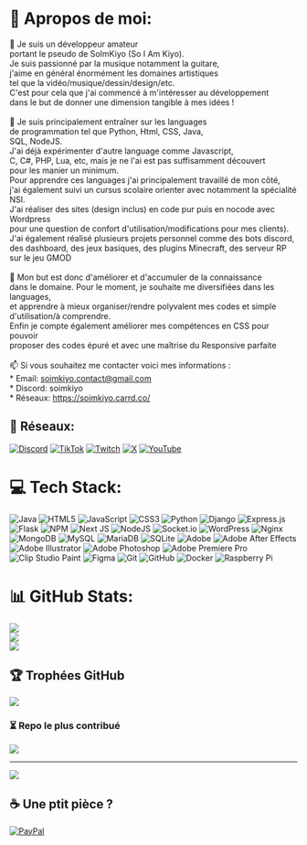 # 🦊 Apropos de moi:
📍 Je suis un développeur amateur <br>portant le pseudo de SoImKiyo (So I Am Kiyo). <br>Je suis passionné par la musique notamment la guitare,<br>j'aime en général énormément les domaines artistiques<br>tel que la vidéo/musique/dessin/design/etc.<br>C'est pour cela que j'ai commencé à m'intéresser au développement<br>dans le but de donner une dimension tangible à mes idées !<br><br>💽 Je suis principalement entraîner sur les languages<br>de programmation tel que Python, Html, CSS, Java,<br>SQL, NodeJS.<br>J'ai déjà expérimenter d'autre language comme Javascript,<br>C, C#, PHP, Lua, etc, mais je ne l'ai est pas suffisamment découvert<br>pour les manier un minimum.<br>Pour apprendre ces languages j'ai principalement travaillé de mon côté,<br>j'ai également suivi un cursus scolaire orienter avec notamment la spécialité NSI.<br>J'ai réaliser des sites (design inclus) en code pur puis en nocode avec Wordpress<br>pour une question de confort d'utilisation/modifications pour mes clients).<br>J'ai également réalisé plusieurs projets personnel comme des bots discord,<br>des dashboard, des jeux basiques, des plugins Minecraft, des serveur RP sur le jeu GMOD<br><br>🛫 Mon but est donc d'améliorer et d'accumuler de la connaissance<br>dans le domaine. Pour le moment, je souhaite me diversifiées dans les languages,<br>et apprendre à mieux organiser/rendre polyvalent mes codes et simple<br>d'utilisation/à comprendre.<br>Enfin je compte également améliorer mes compétences en CSS pour pouvoir<br>proposer des codes épuré et avec une maîtrise du Responsive parfaite<br><br>📫 Si vous souhaitez me contacter voici mes informations :<br>* Email: soimkiyo.contact@gmail.com<br>* Discord: soimkiyo<br>* Réseaux: https://soimkiyo.carrd.co/


## 📱 Réseaux:
[![Discord](https://img.shields.io/badge/Discord-%237289DA.svg?logo=discord&logoColor=white)](https://discord.gg/https://discord.gg/bBTgN29x5k) [![TikTok](https://img.shields.io/badge/TikTok-%23000000.svg?logo=TikTok&logoColor=white)](https://tiktok.com/@https://www.tiktok.com/@soimkiyo1) [![Twitch](https://img.shields.io/badge/Twitch-%239146FF.svg?logo=Twitch&logoColor=white)](https://twitch.tv/https://www.twitch.tv/soimkiyo) [![X](https://img.shields.io/badge/X-black.svg?logo=X&logoColor=white)](https://x.com/https://twitter.com/SoImKiyo) [![YouTube](https://img.shields.io/badge/YouTube-%23FF0000.svg?logo=YouTube&logoColor=white)](https://youtube.com/@https://www.youtube.com/@SoImKiyo) 

# 💻 Tech Stack:
![Java](https://img.shields.io/badge/java-%23ED8B00.svg?style=flat&logo=openjdk&logoColor=white) ![HTML5](https://img.shields.io/badge/html5-%23E34F26.svg?style=flat&logo=html5&logoColor=white) ![JavaScript](https://img.shields.io/badge/javascript-%23323330.svg?style=flat&logo=javascript&logoColor=%23F7DF1E) ![CSS3](https://img.shields.io/badge/css3-%231572B6.svg?style=flat&logo=css3&logoColor=white) ![Python](https://img.shields.io/badge/python-3670A0?style=flat&logo=python&logoColor=ffdd54) ![Django](https://img.shields.io/badge/django-%23092E20.svg?style=flat&logo=django&logoColor=white) ![Express.js](https://img.shields.io/badge/express.js-%23404d59.svg?style=flat&logo=express&logoColor=%2361DAFB) ![Flask](https://img.shields.io/badge/flask-%23000.svg?style=flat&logo=flask&logoColor=white) ![NPM](https://img.shields.io/badge/NPM-%23CB3837.svg?style=flat&logo=npm&logoColor=white) ![Next JS](https://img.shields.io/badge/Next-black?style=flat&logo=next.js&logoColor=white) ![NodeJS](https://img.shields.io/badge/node.js-6DA55F?style=flat&logo=node.js&logoColor=white) ![Socket.io](https://img.shields.io/badge/Socket.io-black?style=flat&logo=socket.io&badgeColor=010101) ![WordPress](https://img.shields.io/badge/WordPress-%23117AC9.svg?style=flat&logo=WordPress&logoColor=white) ![Nginx](https://img.shields.io/badge/nginx-%23009639.svg?style=flat&logo=nginx&logoColor=white) ![MongoDB](https://img.shields.io/badge/MongoDB-%234ea94b.svg?style=flat&logo=mongodb&logoColor=white) ![MySQL](https://img.shields.io/badge/mysql-4479A1.svg?style=flat&logo=mysql&logoColor=white) ![MariaDB](https://img.shields.io/badge/MariaDB-003545?style=flat&logo=mariadb&logoColor=white) ![SQLite](https://img.shields.io/badge/sqlite-%2307405e.svg?style=flat&logo=sqlite&logoColor=white) ![Adobe](https://img.shields.io/badge/adobe-%23FF0000.svg?style=flat&logo=adobe&logoColor=white) ![Adobe After Effects](https://img.shields.io/badge/Adobe%20After%20Effects-9999FF.svg?style=flat&logo=Adobe%20After%20Effects&logoColor=white) ![Adobe Illustrator](https://img.shields.io/badge/adobe%20illustrator-%23FF9A00.svg?style=flat&logo=adobe%20illustrator&logoColor=white) ![Adobe Photoshop](https://img.shields.io/badge/adobe%20photoshop-%2331A8FF.svg?style=flat&logo=adobe%20photoshop&logoColor=white) ![Adobe Premiere Pro](https://img.shields.io/badge/Adobe%20Premiere%20Pro-9999FF.svg?style=flat&logo=Adobe%20Premiere%20Pro&logoColor=white) ![Clip Studio Paint](https://img.shields.io/badge/ClipStudioPaint-%23CFD3D3.svg?style=flat&logo=ClipStudioPaint&logoColor=white) ![Figma](https://img.shields.io/badge/figma-%23F24E1E.svg?style=flat&logo=figma&logoColor=white) ![Git](https://img.shields.io/badge/git-%23F05033.svg?style=flat&logo=git&logoColor=white) ![GitHub](https://img.shields.io/badge/github-%23121011.svg?style=flat&logo=github&logoColor=white) ![Docker](https://img.shields.io/badge/docker-%230db7ed.svg?style=flat&logo=docker&logoColor=white) ![Raspberry Pi](https://img.shields.io/badge/-Raspberry_Pi-C51A4A?style=flat&logo=Raspberry-Pi)
# 📊 GitHub Stats:
![](https://github-readme-stats.vercel.app/api?username=soimkiyo&theme=catppuccin_mocha&hide_border=false&include_all_commits=true&count_private=true)<br/>
![](https://github-readme-streak-stats.herokuapp.com/?user=soimkiyo&theme=catppuccin_mocha&hide_border=false)<br/>
![](https://github-readme-stats.vercel.app/api/top-langs/?username=soimkiyo&theme=catppuccin_mocha&hide_border=false&include_all_commits=true&count_private=true&layout=compact)

## 🏆 Trophées GitHub
![](https://github-profile-trophy.vercel.app/?username=soimkiyo&theme=rose_pine&no-frame=false&no-bg=true&margin-w=4)

### ⏳ Repo le plus contribué
![](https://github-contributor-stats.vercel.app/api?username=soimkiyo&limit=5&theme=rose_pine&combine_all_yearly_contributions=true)

---
[![](https://visitcount.itsvg.in/api?id=soimkiyo&icon=5&color=2)](https://visitcount.itsvg.in)

  ## ☕ Une ptit pièce ?
  [![PayPal](https://img.shields.io/badge/PayPal-00457C?style=for-the-badge&logo=paypal&logoColor=white)](https://paypal.me/https://paypal.me/soimkiyo?country.x=FR&locale.x=fr_FR) 

  
<!-- Proudly created with GPRM ( https://gprm.itsvg.in ) -->
